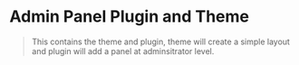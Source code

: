 # Admin Panel Plugin and Theme
> This contains the theme and plugin, theme will create a simple layout and plugin will add a panel at adminsitrator level.